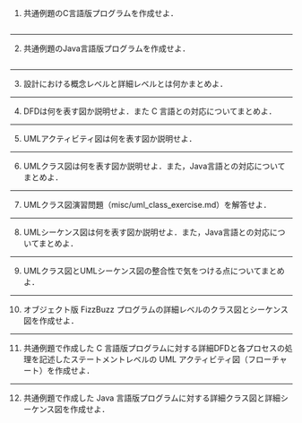 <!-- footer: ソフトウェア工学　2018年度版　第3週-->
<!-- page_number: true -->
<!-- $size: A4 -->

1. 共通例題のC言語版プログラムを作成せよ．

```c
```

---

2. 共通例題のJava言語版プログラムを作成せよ．

```java
```

---

3. 設計における概念レベルと詳細レベルとは何かまとめよ．

---

4. DFDは何を表す図か説明せよ．また C 言語との対応についてまとめよ．

---

5. UMLアクティビティ図は何を表す図か説明せよ．

---

6. UMLクラス図は何を表す図か説明せよ．また，Java言語との対応についてまとめよ．

---

7. UMLクラス図演習問題（misc/uml_class_exercise.md）を解答せよ．

---

8. UMLシーケンス図は何を表す図か説明せよ．また，Java言語との対応についてまとめよ．

---

9. UMLクラス図とUMLシーケンス図の整合性で気をつける点についてまとめよ．

---

10. オブジェクト版 FizzBuzz プログラムの詳細レベルのクラス図とシーケンス図を作成せよ．

---

11. 共通例題で作成した C 言語版プログラムに対する詳細DFDと各プロセスの処理を記述したステートメントレベルの UML アクティビティ図（フローチャート）を作成せよ．

---

12. 共通例題で作成した Java 言語版プログラムに対する詳細クラス図と詳細シーケンス図を作成せよ．

